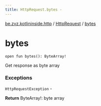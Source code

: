 ```yaml
---
title: HttpRequest.bytes - 
---
```


[be.zvz.kotlininside.http](../index.html) / [HttpRequest](index.html) / [bytes](./bytes.html)

# bytes

`open fun bytes(): ByteArray!`

Get response as byte array

### Exceptions

`HttpRequestException` -

**Return**
ByteArray!: byte array

